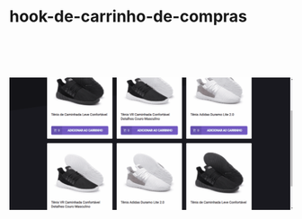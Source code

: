 # hook-de-carrinho-de-compras


<br/>
<br/>

<h1 align="center">
  <img src="./global/Desafio-Ignite-Chapter-01.gif" />
</h1>
